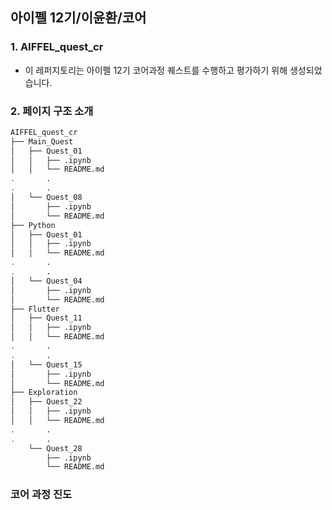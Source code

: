 ## 아이펠 12기/이윤환/코어

### 1. AIFFEL_quest_cr
* 이 레퍼지토리는 아이펠 12기 코어과정 퀘스트를 수행하고 평가하기 위해 생성되었습니다.

### 2. 페이지 구조 소개
```bash   
AIFFEL_quest_cr   
├── Main_Quest   
│   ├── Quest_01   
│   │   ├── .ipynb   
│   │   └── README.md   
.       .   
.       .   
│   └── Quest_08   
│       ├── .ipynb   
│       └── README.md   
├── Python   
│   ├── Quest_01   
│   │   ├── .ipynb   
│   │   └── README.md   
.       .   
.       .   
│   └── Quest_04   
│       ├── .ipynb   
│       └── README.md   
├── Flutter   
│   ├── Quest_11   
│   │   ├── .ipynb   
│   │   └── README.md   
.       .   
.       .   
│   └── Quest_15   
│       ├── .ipynb   
│       └── README.md   
├── Exploration   
│   ├── Quest_22   
│   │   ├── .ipynb   
│   │   └── README.md   
.       .   
.       .   
    └── Quest_28   
        ├── .ipynb   
        └── README.md   
```
### 코어 과정 진도
